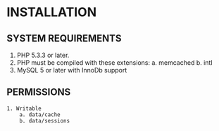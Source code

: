 # INSTALLATION

## SYSTEM REQUIREMENTS

1. PHP 5.3.3 or later.
2. PHP must be compiled with these extensions:
    a. memcached
    b. intl
3. MySQL 5 or later with InnoDb support

## PERMISSIONS

    1. Writable
        a. data/cache
        b. data/sessions